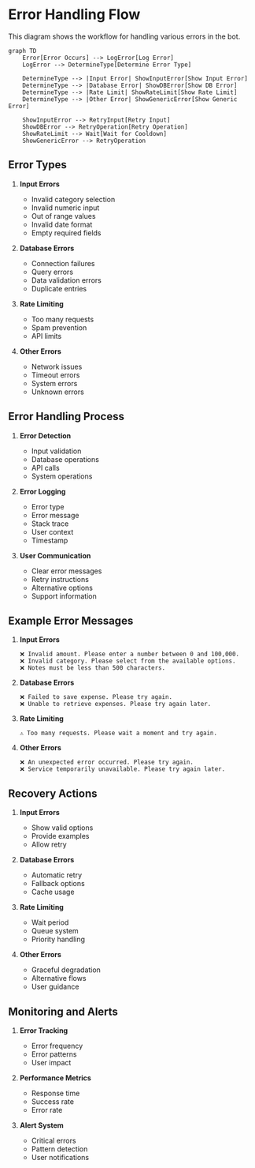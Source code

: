 # Error Handling Flow

This diagram shows the workflow for handling various errors in the bot.

```mermaid
graph TD
    Error[Error Occurs] --> LogError[Log Error]
    LogError --> DetermineType[Determine Error Type]
    
    DetermineType --> |Input Error| ShowInputError[Show Input Error]
    DetermineType --> |Database Error| ShowDBError[Show DB Error]
    DetermineType --> |Rate Limit| ShowRateLimit[Show Rate Limit]
    DetermineType --> |Other Error| ShowGenericError[Show Generic Error]
    
    ShowInputError --> RetryInput[Retry Input]
    ShowDBError --> RetryOperation[Retry Operation]
    ShowRateLimit --> Wait[Wait for Cooldown]
    ShowGenericError --> RetryOperation
```

## Error Types

1. **Input Errors**
   - Invalid category selection
   - Invalid numeric input
   - Out of range values
   - Invalid date format
   - Empty required fields

2. **Database Errors**
   - Connection failures
   - Query errors
   - Data validation errors
   - Duplicate entries

3. **Rate Limiting**
   - Too many requests
   - Spam prevention
   - API limits

4. **Other Errors**
   - Network issues
   - Timeout errors
   - System errors
   - Unknown errors

## Error Handling Process

1. **Error Detection**
   - Input validation
   - Database operations
   - API calls
   - System operations

2. **Error Logging**
   - Error type
   - Error message
   - Stack trace
   - User context
   - Timestamp

3. **User Communication**
   - Clear error messages
   - Retry instructions
   - Alternative options
   - Support information

## Example Error Messages

1. **Input Errors**
   ```
   ❌ Invalid amount. Please enter a number between 0 and 100,000.
   ❌ Invalid category. Please select from the available options.
   ❌ Notes must be less than 500 characters.
   ```

2. **Database Errors**
   ```
   ❌ Failed to save expense. Please try again.
   ❌ Unable to retrieve expenses. Please try again later.
   ```

3. **Rate Limiting**
   ```
   ⚠️ Too many requests. Please wait a moment and try again.
   ```

4. **Other Errors**
   ```
   ❌ An unexpected error occurred. Please try again.
   ❌ Service temporarily unavailable. Please try again later.
   ```

## Recovery Actions

1. **Input Errors**
   - Show valid options
   - Provide examples
   - Allow retry

2. **Database Errors**
   - Automatic retry
   - Fallback options
   - Cache usage

3. **Rate Limiting**
   - Wait period
   - Queue system
   - Priority handling

4. **Other Errors**
   - Graceful degradation
   - Alternative flows
   - User guidance

## Monitoring and Alerts

1. **Error Tracking**
   - Error frequency
   - Error patterns
   - User impact

2. **Performance Metrics**
   - Response time
   - Success rate
   - Error rate

3. **Alert System**
   - Critical errors
   - Pattern detection
   - User notifications 